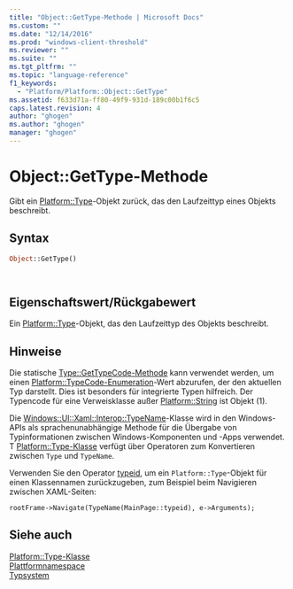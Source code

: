 ```yaml
---
title: "Object::GetType-Methode | Microsoft Docs"
ms.custom: ""
ms.date: "12/14/2016"
ms.prod: "windows-client-threshold"
ms.reviewer: ""
ms.suite: ""
ms.tgt_pltfrm: ""
ms.topic: "language-reference"
f1_keywords: 
  - "Platform/Platform::Object::GetType"
ms.assetid: f633d71a-ff80-49f9-931d-189c00b1f6c5
caps.latest.revision: 4
author: "ghogen"
ms.author: "ghogen"
manager: "ghogen"
---
```

# Object::GetType-Methode
Gibt ein [Platform::Type](../cppcx/platform-type-class.md)\-Objekt zurück, das den Laufzeittyp eines Objekts beschreibt.  
  
## Syntax  
  
```vb  
Object::GetType()  
```  
  
```csharp  
  
```  
  
## Eigenschaftswert\/Rückgabewert  
 Ein [Platform::Type](../cppcx/platform-type-class.md)\-Objekt, das den Laufzeittyp des Objekts beschreibt.  
  
## Hinweise  
 Die statische [Type::GetTypeCode\-Methode](../cppcx/type-gettypecode-method.md) kann verwendet werden, um einen [Platform::TypeCode\-Enumeration](../cppcx/platform-typecode-enumeration.md)\-Wert abzurufen, der den aktuellen Typ darstellt. Dies ist besonders für integrierte Typen hilfreich. Der Typencode für eine Verweisklasse außer [Platform::String](../cppcx/platform-string-class.md) ist Objekt \(1\).  
  
 Die [Windows::UI::Xaml::Interop::TypeName](http://msdn.microsoft.com/library/windows/apps/windows.ui.xaml.interop.typename.aspx)\-Klasse wird in den Windows\-APIs als sprachenunabhängige Methode für die Übergabe von Typinformationen zwischen Windows\-Komponenten und \-Apps verwendet. T [Platform::Type\-Klasse](../cppcx/platform-type-class.md) verfügt über Operatoren zum Konvertieren zwischen `Type` und `TypeName`.  
  
 Verwenden Sie den Operator [typeid](~/windows/typeid-cpp-component-extensions.md), um ein `Platform::Type`\-Objekt für einen Klassennamen zurückzugeben, zum Beispiel beim Navigieren zwischen XAML\-Seiten:  
  
```  
rootFrame->Navigate(TypeName(MainPage::typeid), e->Arguments);  
```  
  
## Siehe auch  
 [Platform::Type\-Klasse](../cppcx/platform-type-class.md)   
 [Plattformnamespace](../cppcx/platform-namespace-c-cx.md)   
 [Typsystem](../cppcx/type-system-c-cx.md)
